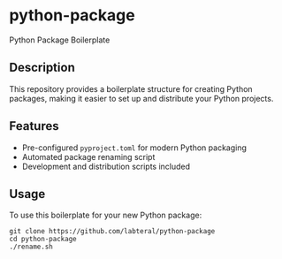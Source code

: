 # python-package
Python Package Boilerplate

## Description
This repository provides a boilerplate structure for creating Python packages,
making it easier to set up and distribute your Python projects.

## Features
- Pre-configured `pyproject.toml` for modern Python packaging
- Automated package renaming script
- Development and distribution scripts included

## Usage
To use this boilerplate for your new Python package:
```
git clone https://github.com/labteral/python-package
cd python-package
./rename.sh
```
